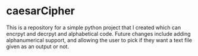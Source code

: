 # caesarCipher
This is a repository for a simple python project that I created which can encrpyt and decrpyt and alphabetical code.
Future changes include adding alphanumerical support, and allowing the user to pick if they want a text
file given as an output or not.
